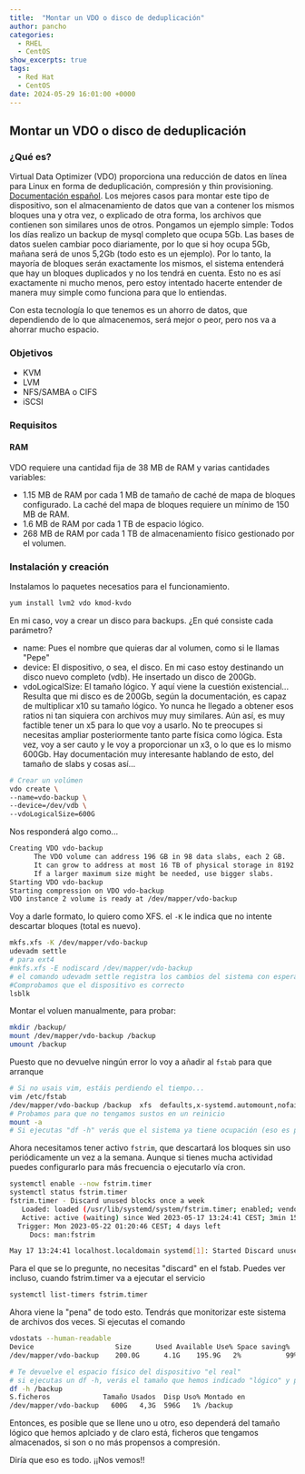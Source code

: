 ```yaml
---
title:  "Montar un VDO o disco de deduplicación"
author: pancho
categories: 
  - RHEL
  - CentOS
show_excerpts: true
tags: 
  - Red Hat
  - CentOS
date: 2024-05-29 16:01:00 +0000
---
```

## Montar un VDO o disco de deduplicación

### ¿Qué es?

Virtual Data Optimizer (VDO) proporciona una reducción de datos en línea para Linux en forma de deduplicación, compresión y thin provisioning.
[Documentación español](https://access.redhat.com/documentation/es-es/red_hat_enterprise_linux/8/html-single/deduplicating_and_compressing_storage/index).
Los mejores casos para montar este tipo de dispositivo, son el almacenamiento de datos que van a contener los mismos bloques una y otra vez, o explicado de otra forma, los archivos que contienen son similares unos de otros.
Pongamos un ejemplo simple: Todos los días realizo un backup de mysql completo que ocupa 5Gb. Las bases de datos suelen cambiar poco diariamente, por lo que si hoy ocupa 5Gb, mañana será de unos 5,2Gb (todo esto es un ejemplo).
Por lo tanto, la mayoría de bloques serán exactamente los mismos, el sistema entenderá que hay un bloques duplicados y no los tendrá en cuenta.
Esto no es así exactamente ni mucho menos, pero estoy intentado hacerte entender de manera muy simple como funciona para que lo entiendas.

Con esta tecnología lo que tenemos es un ahorro de datos, que dependiendo de lo que almacenemos, será mejor o peor, pero nos va a ahorrar mucho espacio.

### Objetivos

* KVM
* LVM
* NFS/SAMBA o CIFS
* iSCSI

### Requisitos

#### RAM

VDO requiere una cantidad fija de 38 MB de RAM y varias cantidades variables:

* 1.15 MB de RAM por cada 1 MB de tamaño de caché de mapa de bloques configurado. La caché del mapa de bloques requiere un mínimo de 150 MB de RAM.
* 1.6 MB de RAM por cada 1 TB de espacio lógico.
* 268 MB de RAM por cada 1 TB de almacenamiento físico gestionado por el volumen.

### Instalación y creación

Instalamos lo paquetes necesatios para el funcionamiento.

```bash
yum install lvm2 vdo kmod-kvdo
```

En mi caso, voy a crear un disco para backups.
¿En qué consiste cada parámetro?

* name: Pues el nombre que quieras dar al volumen, como si le llamas "Pepe"
* device: El dispositivo, o sea, el disco. En mi caso estoy destinando un disco nuevo completo (vdb). He insertado un disco de 200Gb.
* vdoLogicalSize: El tamaño lógico. Y aquí viene la cuestión existencial... Resulta que mi disco es de 200Gb, según la documentación, es capaz de multiplicar x10 su tamaño lógico. Yo nunca he llegado a obtener esos ratios ni tan siquiera con archivos muy muy similares. Aún así, es muy factible tener un x5 para lo que voy a usarlo. No te preocupes si necesitas ampliar posteriormente tanto parte física como lógica. Esta vez, voy a ser cauto y le voy a proporcionar un x3, o lo que es lo mismo 600Gb. Hay documentación muy interesante hablando de esto, del tamaño de slabs y cosas así...

```bash
# Crear un volúmen
vdo create \
--name=vdo-backup \
--device=/dev/vdb \
--vdoLogicalSize=600G
```

Nos responderá algo como...

```bash
Creating VDO vdo-backup
      The VDO volume can address 196 GB in 98 data slabs, each 2 GB.
      It can grow to address at most 16 TB of physical storage in 8192 slabs.
      If a larger maximum size might be needed, use bigger slabs.
Starting VDO vdo-backup
Starting compression on VDO vdo-backup
VDO instance 2 volume is ready at /dev/mapper/vdo-backup
```

Voy a darle formato, lo quiero como XFS. el `-K` le indica que no intente descartar bloques (total es nuevo).

```bash
mkfs.xfs -K /dev/mapper/vdo-backup
udevadm settle
# para ext4
#mkfs.xfs -E nodiscard /dev/mapper/vdo-backup
# el comando udevadm settle registra los cambios del sistema con espera activa
#Comprobamos que el dispositivo es correcto
lsblk
```

Montar el voluen manualmente, para probar:

```bash
mkdir /backup/
mount /dev/mapper/vdo-backup /backup
umount /backup
```

Puesto que no devuelve ningún error lo voy a añadir al `fstab` para que arranque

```bash
# Si no usais vim, estáis perdiendo el tiempo...
vim /etc/fstab
/dev/mapper/vdo-backup /backup  xfs  defaults,x-systemd.automount,nofail  0 2
# Probamos para que no tengamos sustos en un reinicio
mount -a
# Si ejecutas "df -h" verás que el sistema ya tiene ocupación (eso es parte de lo que toma VDO para sus índices y sus cosas)
```

Ahora necesitamos tener activo `fstrim`, que descartará los bloques sin uso periódicamente un vez a la semana. Aunque si tienes mucha actividad puedes configurarlo para más frecuencia o ejecutarlo vía cron.

```bash
systemctl enable --now fstrim.timer
systemctl status fstrim.timer
fstrim.timer - Discard unused blocks once a week
   Loaded: loaded (/usr/lib/systemd/system/fstrim.timer; enabled; vendor preset: disabled)
   Active: active (waiting) since Wed 2023-05-17 13:24:41 CEST; 3min 15s ago
  Trigger: Mon 2023-05-22 01:20:46 CEST; 4 days left
     Docs: man:fstrim

May 17 13:24:41 localhost.localdomain systemd[1]: Started Discard unused blocks once a week.
```

Para el que se lo pregunte, no necesitas "discard" en el fstab.
Puedes ver incluso, cuando fstrim.timer va a ejecutar el servicio

```bash
systemctl list-timers fstrim.timer
```

Ahora viene la "pena" de todo esto. Tendrás que monitorizar este sistema de archivos dos veces. Si ejecutas el comando

```bash
vdostats --human-readable
Device                    Size      Used Available Use% Space saving%
/dev/mapper/vdo-backup    200.0G      4.1G    195.9G   2%           99%

# Te devuelve el espacio físico del dispositivo "el real"
# si ejecutas un df -h, verás el tamaño que hemos indicado "lógico" y por tanto, para tu sistema operativo, ese FS tiene 600Gb.
df -h /backup 
S.ficheros             Tamaño Usados  Disp Uso% Montado en
/dev/mapper/vdo-backup   600G   4,3G  596G   1% /backup
```

Entonces, es posible que se llene uno u otro, eso dependerá del tamaño lógico que hemos aplciado y de claro está, ficheros que tengamos almacenados, si son o no más propensos a compresión.

Diría que eso es todo.
¡¡Nos vemos!!
